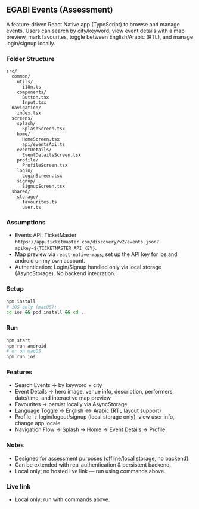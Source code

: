 ## EGABI Events (Assessment)

A feature-driven React Native app (TypeScript) to browse and manage events.
Users can search by city/keyword, view event details with a map preview, mark favourites, toggle between English/Arabic (RTL), and manage login/signup locally.

### Folder Structure

```
src/
  common/
    utils/
      i18n.ts
    components/
      Button.tsx
      Input.tsx
  navigation/
    index.tsx
  screens/
    splash/
      SplashScreen.tsx
    home/
      HomeScreen.tsx
      api/eventsApi.ts
    eventDetails/
      EventDetailsScreen.tsx
    profile/
      ProfileScreen.tsx
    login/
      LoginScreen.tsx
    signup/
      SignupScreen.tsx
  shared/
    storage/
      favourites.ts
      user.ts

```

### Assumptions

- Events API: TicketMaster `https://app.ticketmaster.com/discovery/v2/events.json?apikey=${TICKETMASTER_API_KEY}`.
- Map preview via `react-native-maps`; set up the API key for ios and android on my own account.
- Authentication: Login/Signup handled only via local storage (AsyncStorage). No backend integration.

### Setup

```sh
npm install
# iOS only (macOS):
cd ios && pod install && cd ..
```

### Run

```sh
npm start
npm run android
# or on macOS
npm run ios
```

### Features

- Search Events → by keyword + city
- Event Details → hero image, venue info, description, performers, date/time, and interactive map preview
- Favourites → persist locally via AsyncStorage
- Language Toggle → English ↔ Arabic (RTL layout support)
- Profile → login/logout/signup (local storage only), view user info, change app locale
- Navigation Flow → Splash → Home → Event Details → Profile

### Notes

- Designed for assessment purposes (offline/local storage, no backend).
- Can be extended with real authentication & persistent backend.
- Local only; no hosted live link — run using commands above.

### Live link

- Local only; run with commands above.

